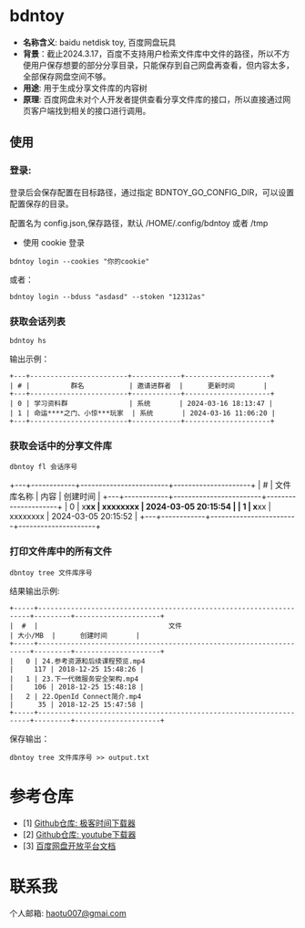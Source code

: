# bdntoy

- **名称含义**: baidu netdisk toy, 百度网盘玩具
- **背景**：截止2024.3.17，百度不支持用户检索文件库中文件的路径，所以不方便用户保存想要的部分分享目录，只能保存到自己网盘再查看，但内容太多，全部保存网盘空间不够。
- **用途**: 用于生成分享文件库的内容树
- **原理**: 百度网盘未对个人开发者提供查看分享文件库的接口，所以直接通过网页客户端找到相关的接口进行调用。
## 使用

### 登录:
登录后会保存配置在目标路径，通过指定 BDNTOY_GO_CONFIG_DIR，可以设置配置保存的目录。 

配置名为 config.json,保存路径，默认 /HOME/.config/bdntoy 或者 /tmp



- 使用 cookie 登录
```shell
bdntoy login --cookies "你的cookie"
```
或者：
```shell
bdntoy login --bduss "asdasd" --stoken "12312as"
```

### 获取会话列表

```shell
bdntoy hs
```

输出示例：
```text
+---+------------------------+------------+---------------------+
| # |          群名           | 邀请进群者  |      更新时间       |
+---+------------------------+------------+---------------------+
| 0 | 学习资料群               | 系统       | 2024-03-16 18:13:47 |
| 1 | 命运****之门、小惊***玩家  | 系统       | 2024-03-16 11:06:20 |
+---+------------------------+------------+---------------------+
```

### 获取会话中的分享文件库

```shell
dbntoy fl 会话序号
```

+---+------------+------------------------+---------------------+
| # | 文件库名称   |          内容           |      创建时间       |
+---+------------+------------------------+---------------------+
| 0 | x**xx      | xxxxxxxx               | 2024-03-05 20:15:54 |
| 1 | x**xx      | xxxxxxxx               | 2024-03-05 20:15:52 |
+---+------------+------------------------+---------------------+


### 打印文件库中的所有文件
```shell
dbntoy tree 文件库序号
```
结果输出示例:
```text
+-----+--------------------------------------------------------------------+---------+---------------------+
|  #  |                                文件                                 | 大小/MB  |      创建时间       |
+-----+--------------------------------------------------------------------+---------+---------------------+
|   0 | 24.参考资源和后续课程预览.mp4                                          |     117 | 2018-12-25 15:48:26 |
|   1 | 23.下一代微服务安全架构.mp4                                            |     106 | 2018-12-25 15:48:18 |
|   2 | 22.OpenId Connect简介.mp4                                           |      35 | 2018-12-25 15:47:58 |
+-----+--------------------------------------------------------------------+---------+---------------------+
```

保存输出：
```shell
dbntoy tree 文件库序号 >> output.txt
```

# 参考仓库
- [1] [Github仓库: 极客时间下载器](https://github.com/mmzou/geektime-dl)
- [2] [Github仓库: youtube下载器](https://github.com/kkdai/youtube) 
- [3] [百度网盘开放平台文档](https://pan.baidu.com/union/document/basic)

# 联系我

个人邮箱: haotu007@gmai.com
